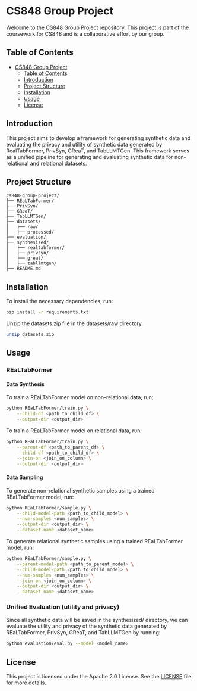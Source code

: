 # CS848 Group Project

Welcome to the CS848 Group Project repository. This project is part of the coursework for CS848 and is a collaborative effort by our group.

## Table of Contents

- [CS848 Group Project](#cs848-group-project)
  - [Table of Contents](#table-of-contents)
  - [Introduction](#introduction)
  - [Project Structure](#project-structure)
  - [Installation](#installation)
  - [Usage](#usage)
  - [License](#license)

## Introduction

This project aims to develop a framework for generating synthetic data and evaluating the privacy and utility of synthetic data generated by RealTabFormer, PrivSyn, GReaT, and TabLLMTGen. This framework serves as a unified pipeline for generating and evaluating synthetic data for non-relational and relational datasets.

## Project Structure

```
cs848-group-project/
├── REaLTabFormer/
├── PrivSyn/
├── GReaT/
├── TabLLMTGen/
├── datasets/
│   ├── raw/
│   ├── processed/
├── evaluation/
├── synthesized/
│   ├── realtabformer/
│   ├── privsyn/
│   ├── great/
│   ├── tabllmtgen/
├── README.md
```

## Installation

To install the necessary dependencies, run:

```bash
pip install -r requirements.txt
```

Unzip the datasets.zip file in the datasets/raw directory.

```bash
unzip datasets.zip
```

## Usage

### REaLTabFormer

#### Data Synthesis
To train a REaLTabFormer model on non-relational data, run:

```bash
python REaLTabFormer/train.py \
    --child-df <path_to_child_df> \
    --output-dir <output_dir>
```

To train a REaLTabFormer model on relational data, run:

```bash
python REaLTabFormer/train.py \
    --parent-df <path_to_parent_df> \
    --child-df <path_to_child_df> \
    --join-on <join_on_column> \
    --output-dir <output_dir>
```

#### Data Sampling
To generate non-relational synthetic samples using a trained REaLTabFormer model, run:

```bash
python REaLTabFormer/sample.py \
    --child-model-path <path_to_child_model> \
    --num-samples <num_samples> \
    --output-dir <output_dir> \
    --dataset-name <dataset_name>
```

To generate relational synthetic samples using a trained REaLTabFormer model, run:

```bash
python REaLTabFormer/sample.py \
    --parent-model-path <path_to_parent_model> \
    --child-model-path <path_to_child_model> \
    --num-samples <num_samples> \
    --join-on <join_on_column> \
    --output-dir <output_dir> \
    --dataset-name <dataset_name>
```
### Unified Evaluation (utility and privacy)

Since all synthetic data will be saved in the synthesized/ directory, we can evaluate the utility and privacy of the synthetic data generated by REaLTabFormer, PrivSyn, GReaT, and TabLLMTGen by running:

```bash
python evaluation/eval.py --model <model_name>
```


## License

This project is licensed under the Apache 2.0 License. See the [LICENSE](LICENSE) file for more details.